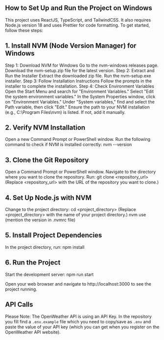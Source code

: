 ## How to Set Up and Run the Project on Windows

This project uses ReactJS, TypeScript, and TailwindCSS. It also requires Node.js version 18 and uses Prettier for code formatting. To get started, follow these steps:

## 1. Install NVM (Node Version Manager) for Windows
   
Step 1: Download NVM for Windows
Go to the nvm-windows releases page.
Download the nvm-setup.zip file for the latest version.
Step 2: Extract and Run the Installer
Extract the downloaded zip file.
Run the nvm-setup.exe installer.
Step 3: Follow Installation Instructions
Follow the prompts in the installer to complete the installation.
Step 4: Check Environment Variables
Open the Start Menu and search for "Environment Variables."
Select "Edit the system environment variables."
In the System Properties window, click on "Environment Variables."
Under "System variables," find and select the Path variable, then click "Edit."
Ensure the path to your NVM installation (e.g., C:\Program Files\nvm) is listed. If not, add it manually.

## 2. Verify NVM Installation
Open a new Command Prompt or PowerShell window.
Run the following command to check if NVM is installed correctly:
nvm --version

## 3. Clone the Git Repository
Open a Command Prompt or PowerShell window.
Navigate to the directory where you want to clone the repository.
Run:
git clone <repository_url>
(Replace <repository_url> with the URL of the repository you want to clone.)


## 4. Set Up Node.js with NVM
Change to the project directory:
cd <project_directory>
(Replace <project_directory> with the name of your project directory.)
nvm use <version>
(mention the version in .nvmrc file)

## 5. Install Project Dependencies
In the project directory, run:
npm install


## 6. Run the Project
Start the development server:
npm run start

Open your web browser and navigate to http://localhost:3000 to see the project running.


## API Calls

Please Note: The OpenWeather API is using an API Key. In the repository you fill find a `.env.example` file which you need to copy/save as `.env` and paste the value of your API key (which you can get when you register on the OpenWeather API website).
